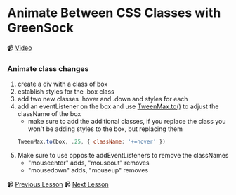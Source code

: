 # Animate Between CSS Classes with GreenSock

📹 [Video](https://egghead.io/lessons/greensock-animate-between-css-classes-with-greensock)

### Animate class changes
1. create a div with a class of box
2. establish styles for the .box class
3. add two new classes .hover and .down and styles for each
4. add an eventListener on the box and use [TweenMax.to()](https://greensock.com/docs/v2/TweenMax/static.to()) to adjust the className of the box
    - make sure to add the additional classes, if you replace the class you won't be adding styles to the box, but replacing them
    ```js
    TweenMax.to(box, .25, { className: '+=hover' })
    ```
5. Make sure to use opposite addEventListeners to remove the classNames 
    - "mouseenter" adds, "mouseout" removes
    - "mousedown" adds, "mouseup" removes

📹 [Previous Lesson](https://egghead.io/lessons/greensock-stop-animations-with-killtweensof-and-killall-in-greensock)
📹 [Next Lesson](https://egghead.io/lessons/greensock-spin-elements-in-3d-with-greensock)